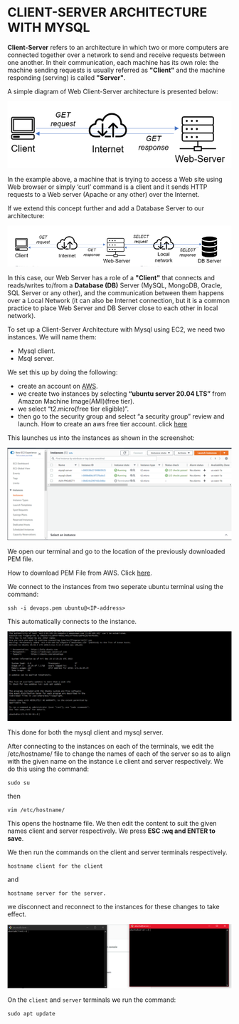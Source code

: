 # CLIENT-SERVER ARCHITECTURE WITH MYSQL

**Client-Server** refers to an architecture in which two or more computers are connected together over a network to send and receive requests between one another. In their communication, each machine has its own role: the machine sending requests is usually referred as **"Client"** and the machine responding (serving) is called **"Server"**.

A simple diagram of Web Client-Server architecture is presented below:

![alt text](images/5.1.png)

In the example above, a machine that is trying to access a Web site using Web browser or simply ‘curl’ command is a client and it sends HTTP requests to a Web server (Apache or any other) over the Internet.

If we extend this concept further and add a Database Server to our architecture:

![alt text](images/5.2.png)

In this case, our Web Server has a role of a **"Client"** that connects and reads/writes to/from a **Database (DB)** Server (MySQL, MongoDB, Oracle, SQL Server or any other), and the communication between them happens over a Local Network (it can also be Internet connection, but it is a common practice to place Web Server and DB Server close to each other in local network).

To set up a Client-Server Architecture with Mysql using EC2, we need two instances. We will name them:

- Mysql client.
- Msql server.

We set this up by doing the following:

- create an account on [AWS](https://aws.amazon.com/).
- we create two instances by selecting **“ubuntu server 20.04 LTS”** from Amazon Machine Image(AMI)(free tier).
- we select “t2.micro(free tier eligible)”.
- then go to the security group and select “a security group” review and launch.
How to create an aws free tier account. click [here](https://www.youtube.com/watch?v=xxKuB9kJoYM&list=PLtPuNR8I4TvkwU7Zu0l0G_uwtSUXLckvh&index=8)

This launches us into the instances as shown in the screenshot:

![alt text](images/5.3.png)

We open our terminal and go to the location of the previously downloaded PEM file.

How to download PEM File from AWS. Click [here](https://intellipaat.com/community/52119/how-to-download-a-pem-file-from-aws).

We connect to the instances from two seperate ubuntu terminal using the command:
```
ssh -i devops.pem ubuntu@<IP-address>
```
This automatically connects to the instance.

![alt text](images/5.4.png)

This done for both the mysql client and mysql server.

After connecting to the instances on each of the terminals, we edit the /etc/hostname/ file to change the names of each of the server so as to align with the given name on the instance i.e client and server respectively. We do this using the command:
```
sudo su
```
then
```
vim /etc/hostname/
```
This opens the hostname file. We then edit the content to suit the given names client and server respectively. We press **ESC :wq and ENTER to save**.

We then run the commands on the client and server terminals respectively.
```
hostname client for the client
```
and
```
hostname server for the server.
```
we disconnect and reconnect to the instances for these changes to take effect.

![alt text](images/5.5.png)

On the `client` and `server` terminals we run the command:
```
sudo apt update
```
